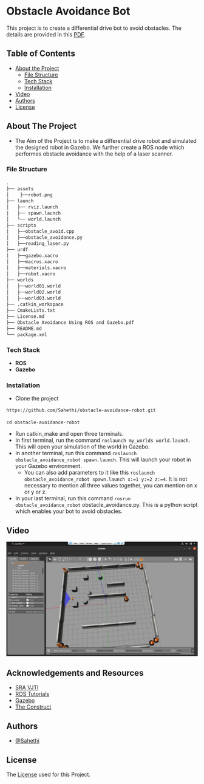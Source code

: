 
# Obstacle Avoidance Bot
This project is to create a differential drive bot to avoid obstacles. The details are provided in this [PDF](https://github.com/Sahethi/ros-assignment/blob/master/Obstacle%20Avoidance%20Using%20ROS%20and%20Gazebo.pdf). 

## Table of Contents
* [About the Project](#about-the-project)
  * [File Structure](#file-structure)
  * [Tech Stack](#tech-stack)
  * [Installation](#installation)
* [Video](#video)
* [Authors](#authors)
* [License](#license)

## About The Project
* The Aim of the Project is to make a differential drive robot and simulated the designed robot in Gazebo. We further create a ROS node which performes obstacle avoidance with the help of a laser scanner.

### File Structure
    .
    ├── assets              
    │    ├──robot.png               
    ├── launch                     
    │   ├── rviz.launch  
    |   ├── spawn.launch           
    │   └── world.launch             
    ├── scripts                    
    │   ├──obstacle_avoid.cpp               
    │   ├──obstacle_avoidance.py   
    │   ├──reading_laser.py   
    ├── urdf                    
    │   ├──gazebo.xacro              
    │   ├──macros.xacro
    │   ├──materials.xacro
    │   ├──robot.xacro  
    ├── worlds                    
    │   ├──world01.world              
    │   ├──world02.world   
    │   ├──world03.world
    ├── .catkin_workspace    
    ├── CmakeLists.txt  
    ├── License.md         
    ├── Obstacle Avoidance Using ROS and Gazebo.pdf
    ├── README.md
    └── package.xml

### Tech Stack

* **ROS** 
* **Gazebo**

### Installation
* Clone the project
```
https://github.com/Sahethi/obstacle-avoidance-robot.git

cd obstacle-avoidance-robot
```
* Run catkin_make and open three terminals.
* In first terminal, run the command `roslaunch my_worlds world.launch`. This will open your simulation of the world in Gazebo.
* In another terminal, run this command `roslaunch obstacle_avoidance_robot spawn.launch`. This will launch your robot in your Gazebo environment. 
    * You can also add parameters to it like this `roslaunch obstacle_avoidance_robot spawn.launch x:=1 y:=2 z:=4`. It is not necessary to mention all three values together, you can mention on x or y or z. 
* In your last terminal, run this command  `rosrun obstacle_avoidance_robot` obstacle_avoidance.py. This is a python script which enables your bot to avoid obstacles. 
    
## Video
[![Video](/assets/robot.png)](https://www.youtube.com/watch?v=sNOSZIfiu6g)

## Acknowledgements and Resources
* [SRA VJTI](https://sravjti.in/)
* [ROS Tutorials](https://www.theconstructsim.com/ros-projects-exploring-ros-using-2-wheeled-robot-part-1/)
* [Gazebo](http://gazebosim.org/)
* [The Construct](https://www.theconstructsim.com/)
  
## Authors
- [@Sahethi](https://www.github.com/Sahethi)

## License
The [License](https://github.com/Sahethi/obstacle-avoidance-robot/blob/master/LICENSE.md) used for this Project.
  
